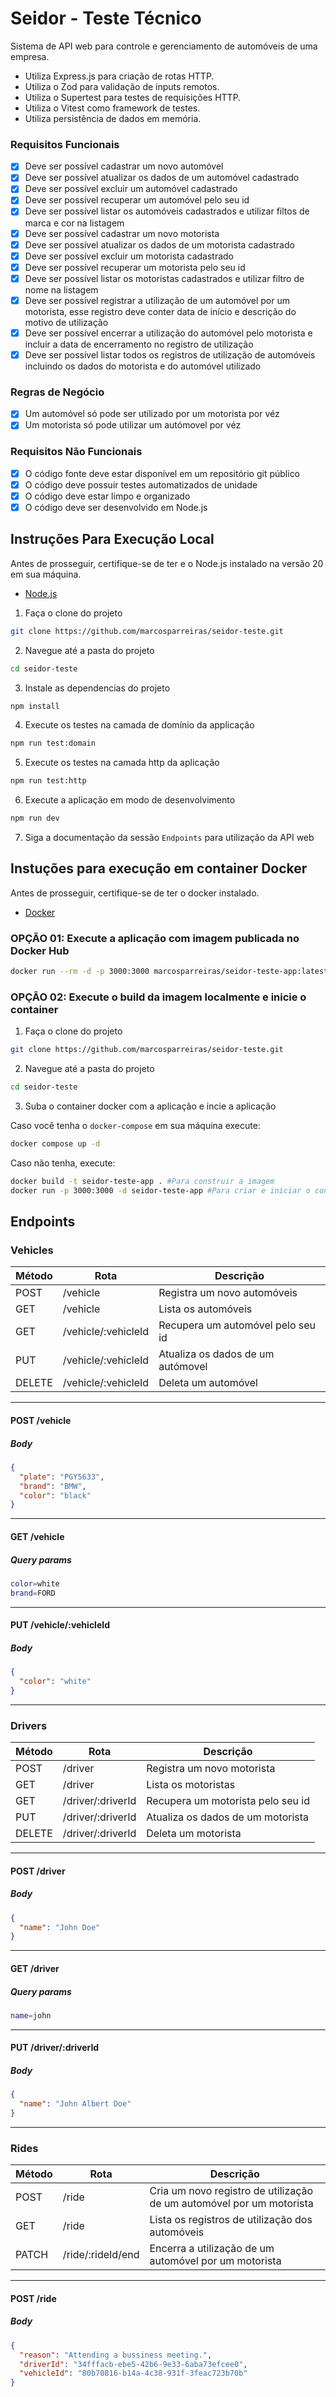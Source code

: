 # Seidor - Teste Técnico

Sistema de API web para controle e gerenciamento de automóveis de uma empresa.

- Utiliza Express.js para criação de rotas HTTP.
- Utiliza o Zod para validação de inputs remotos.
- Utiliza o Supertest para testes de requisições HTTP.
- Utiliza o Vitest como framework de testes.
- Utiliza persistência de dados em memória.

### Requisitos Funcionais

- [x] Deve ser possível cadastrar um novo automóvel
- [x] Deve ser possível atualizar os dados de um automóvel cadastrado
- [x] Deve ser possível excluir um automóvel cadastrado
- [x] Deve ser possível recuperar um automóvel pelo seu id
- [x] Deve ser possível listar os automóveis cadastrados e utilizar filtos de marca e cor na listagem
- [x] Deve ser possível cadastrar um novo motorista
- [x] Deve ser possível atualizar os dados de um motorista cadastrado
- [x] Deve ser possível excluir um motorista cadastrado
- [x] Deve ser possível recuperar um motorista pelo seu id
- [x] Deve ser possível listar os motoristas cadastrados e utilizar filtro de nome na listagem
- [x] Deve ser possível registrar a utilização de um automóvel por um motorista, esse registro deve conter data de início e descrição do motivo de utilização
- [x] Deve ser possível encerrar a utilização do automóvel pelo motorista e incluir a data de encerramento no registro de utilização
- [x] Deve ser possível listar todos os registros de utilização de automóveis incluindo os dados do motorista e do automóvel utilizado

### Regras de Negócio

- [x] Um automóvel só pode ser utilizado por um motorista por véz
- [x] Um motorista só pode utilizar um autómovel por véz

### Requisitos Não Funcionais

- [x] O código fonte deve estar disponível em um repositório git público
- [x] O código deve possuir testes automatizados de unidade
- [x] O código deve estar limpo e organizado
- [x] O código deve ser desenvolvido em Node.js

## Instruções Para Execução Local

Antes de prosseguir, certifique-se de ter e o Node.js instalado na versão 20 em sua máquina.

- [Node.js](https://nodejs.org/)

1. Faça o clone do projeto

```bash
git clone https://github.com/marcosparreiras/seidor-teste.git
```

2. Navegue até a pasta do projeto

```bash
cd seidor-teste
```

3. Instale as dependencias do projeto

```bash
npm install
```

4. Execute os testes na camada de domínio da applicação

```bash
npm run test:domain
```

5. Execute os testes na camada http da aplicação

```bash
npm run test:http
```

6. Execute a aplicação em modo de desenvolvimento

```bash
npm run dev
```

7. Siga a documentação da sessão `Endpoints` para utilização da API web

## Instuções para execução em container Docker

Antes de prosseguir, certifique-se de ter o docker instalado.

- [Docker](https://docs.docker.com/engine/install/)

### OPÇÃO 01: Execute a aplicação com imagem publicada no Docker Hub

```bash
docker run --rm -d -p 3000:3000 marcosparreiras/seidor-teste-app:latest
```

### OPÇÃO 02: Execute o build da imagem localmente e inicie o container

1. Faça o clone do projeto

```bash
git clone https://github.com/marcosparreiras/seidor-teste.git
```

2. Navegue até a pasta do projeto

```bash
cd seidor-teste
```

3. Suba o container docker com a aplicação e incie a aplicação

Caso você tenha o `docker-compose` em sua máquina execute:

```bash
docker compose up -d
```

Caso não tenha, execute:

```bash
docker build -t seidor-teste-app . #Para construir a imagem
docker run -p 3000:3000 -d seidor-teste-app #Para criar e iniciar o container
```

## Endpoints

### Vehicles

| Método | Rota                | Descrição                         |
| ------ | ------------------- | --------------------------------- |
| POST   | /vehicle            | Registra um novo automóveis       |
| GET    | /vehicle            | Lista os automóveis               |
| GET    | /vehicle/:vehicleId | Recupera um automóvel pelo seu id |
| PUT    | /vehicle/:vehicleId | Atualiza os dados de um autómovel |
| DELETE | /vehicle/:vehicleId | Deleta um automóvel               |

---

#### POST /vehicle

##### Body

```json
{
  "plate": "PGY5633",
  "brand": "BMW",
  "color": "black"
}
```

---

#### GET /vehicle

##### Query params

```bash
color=white
brand=FORD
```

---

#### PUT /vehicle/:vehicleId

##### Body

```json
{
  "color": "white"
}
```

---

### Drivers

| Método | Rota              | Descrição                         |
| ------ | ----------------- | --------------------------------- |
| POST   | /driver           | Registra um novo motorista        |
| GET    | /driver           | Lista os motoristas               |
| GET    | /driver/:driverId | Recupera um motorista pelo seu id |
| PUT    | /driver/:driverId | Atualiza os dados de um motorista |
| DELETE | /driver/:driverId | Deleta um motorista               |

---

#### POST /driver

##### Body

```json
{
  "name": "John Doe"
}
```

---

#### GET /driver

##### Query params

```bash
name=john
```

---

#### PUT /driver/:driverId

##### Body

```json
{
  "name": "John Albert Doe"
}
```

---

### Rides

| Método | Rota              | Descrição                                                            |
| ------ | ----------------- | -------------------------------------------------------------------- |
| POST   | /ride             | Cria um novo registro de utilização de um automóvel por um motorista |
| GET    | /ride             | Lista os registros de utilização dos automóveis                      |
| PATCH  | /ride/:rideId/end | Encerra a utilização de um automóvel por um motorista                |

---

#### POST /ride

##### Body

```json
{
  "reason": "Attending a bussiness meeting.",
  "driverId": "34fffacb-ebe5-42b6-9e33-6aba73efcee0",
  "vehicleId": "80b70816-b14a-4c38-931f-3feac723b70b"
}
```
